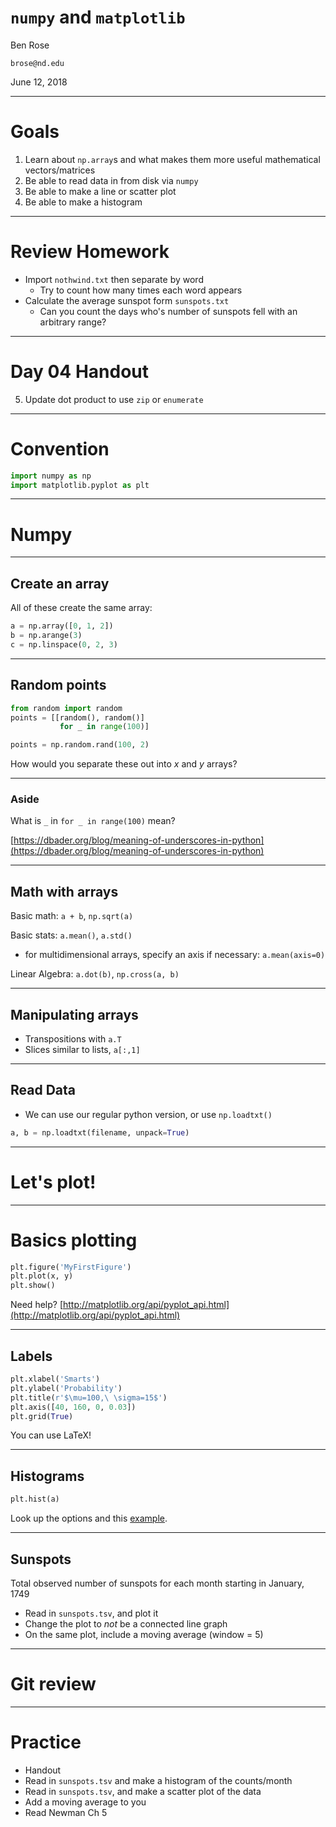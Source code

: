 # `numpy` and `matplotlib`

Ben Rose

`brose@nd.edu`

June 12, 2018

---

# Goals

1. Learn about `np.array`s and what makes them more useful mathematical vectors/matrices
2. Be able to read data in from disk via `numpy`
2. Be able to make a line or scatter plot
3. Be able to make a histogram

---

# Review Homework

- Import `nothwind.txt` then separate by word
    + Try to count how many times each word appears
- Calculate the average sunspot form `sunspots.txt` 
    + Can you count the days who's number of sunspots fell with an arbitrary range?

---

# Day 04 Handout

5. Update dot product to use `zip` or `enumerate`

---

# Convention

```python
import numpy as np
import matplotlib.pyplot as plt
```

---

# Numpy

---

## Create an array

All of these create the same array:

```python
a = np.array([0, 1, 2])
b = np.arange(3)
c = np.linspace(0, 2, 3)
```

<!-- 
- Basic array is created with `numpy.array([0, 1, 2])` unless created directly
  with a special function

- Arrays work differently than lists when talking about math and slices
  - transposition `a.T`, dot products `a.dot(b)`, statistics `a.mean()`
  - fancy slices for matrix-like objects `a[:, 1]`

- Basic math operations are also included, but act on each element separately

- If you need random points, you should use `numpy.random.rand(r, c)` or
  `numpy.random.rand(n)` (if you just want a one-dimensional array)
   -->


---

## Random points

```python
from random import random
points = [[random(), random()] 
           for _ in range(100)]
```

```python
points = np.random.rand(100, 2)
```

How would you separate these out into *x* and *y* arrays?

---

### Aside

What is `_` in `for _ in range(100)` mean?

[https://dbader.org/blog/meaning-of-underscores-in-python](https://dbader.org/blog/meaning-of-underscores-in-python)

---

## Math with arrays

Basic math: `a + b`, `np.sqrt(a)`

Basic stats: `a.mean()`, `a.std()`

- for multidimensional arrays, specify an axis if necessary: `a.mean(axis=0)`

Linear Algebra: `a.dot(b)`, `np.cross(a, b)`

---

## Manipulating arrays

- Transpositions with `a.T`
- Slices similar to lists, `a[:,1]`

---

## Read Data

- We can use our regular python version, or use `np.loadtxt()`
```python
a, b = np.loadtxt(filename, unpack=True)
```

---

# Let's plot!

---

# Basics plotting

```python
plt.figure('MyFirstFigure')
plt.plot(x, y)
plt.show()
```

Need help? [http://matplotlib.org/api/pyplot_api.html](http://matplotlib.org/api/pyplot_api.html)

<!-- 
- As an example, let's plot sin(x)/x over some range, just to see how numpy
  handles divide-by-zero:
  ```python
  import numpy
  import matplotlib.pyplot as plt

  x = numpy.linspace(-10, 10, 9999)  # to ensure zero is in the array
  y = numpy.sin(x)/x
  plt.plot(x, y)
  plt.show()
  ```
  - `nan` (not-a-number) values don't affect us at all! We're essentially free
    from worry about them (but you should be careful anyway)
  - We know that `0` is in the array too: `x[4999] == 0` or `assert 0 in x`
 -->
 
---

## Labels

```python
plt.xlabel('Smarts')
plt.ylabel('Probability')
plt.title(r'$\mu=100,\ \sigma=15$')
plt.axis([40, 160, 0, 0.03])
plt.grid(True)
```
You can use LaTeX!

---

## Histograms

```python
plt.hist(a)
```

Look up the options and this [example](http://matplotlib.org/1.2.1/examples/pylab_examples/histogram_demo.html).

---

## Sunspots

Total observed number of sunspots for each month starting in January, 1749 

- Read in `sunspots.tsv`, and plot it
- Change the plot to *not* be a connected line graph
- On the same plot, include a moving average (window = 5)


---

# Git review


---

# Practice

- Handout
- Read in `sunspots.tsv` and make a histogram of the counts/month
- Read in `sunspots.tsv`, and make a scatter plot of the data
- Add a moving average to you
- Read Newman Ch 5